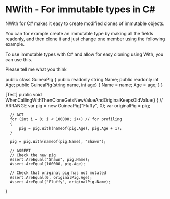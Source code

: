 # NWith - For immutable types in C#
NWith for C# makes it easy to create modified clones of immutable objects.

You can for example create an immutable type by making all the fields readonly, and then 
clone it and just change one member using the following example.

To use immutable types with C# and allow for easy cloning using With, you can use this.

Please tell me what you think

public class GuineaPig
  {
      public readonly string Name;
      public readonly int Age;
      public GuineaPig(string name, int age)
      {
          Name = name;
          Age = age;
      }
  }

  [Test]
  public void WhenCallingWithThenCloneGetsNewValueAndOriginalKeepsOldValue()
  {
      // ARRANGE
      var pig = new GuineaPig("Fluffy", 0);
      var originalPig = pig;

      // ACT 
      for (int i = 0; i < 100000; i++) // for profiling
      {
          pig = pig.With(nameof(pig.Age), pig.Age + 1);
      }

      pig = pig.With(nameof(pig.Name), "Shawn");

      // ASSERT
      // Check the new pig
      Assert.AreEqual("Shawn", pig.Name);
      Assert.AreEqual(100000, pig.Age);

      // Check that original pig has not mutated
      Assert.AreEqual(0, originalPig.Age);
      Assert.AreEqual("Fluffy", originalPig.Name);
  }
